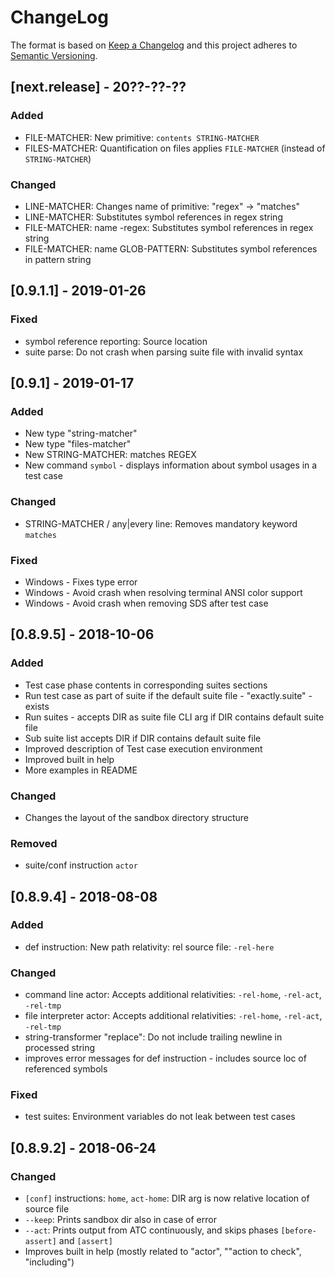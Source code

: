 # ChangeLog


The format is based on [Keep a Changelog](http://keepachangelog.com/en/1.0.0/)
and this project adheres to [Semantic Versioning](http://semver.org/spec/v2.0.0.html).

## [next.release] - 20??-??-??

### Added

 - FILE-MATCHER: New primitive: `contents STRING-MATCHER`
 - FILES-MATCHER: Quantification on files applies `FILE-MATCHER` (instead of `STRING-MATCHER`)

### Changed

 - LINE-MATCHER: Changes name of primitive: "regex" -> "matches"
 - LINE-MATCHER: Substitutes symbol references in regex string 
 - FILE-MATCHER: name -regex: Substitutes symbol references in regex string 
 - FILE-MATCHER: name GLOB-PATTERN: Substitutes symbol references in pattern string 

## [0.9.1.1] - 2019-01-26

### Fixed

 - symbol reference reporting: Source location
 - suite parse: Do not crash when parsing suite file with invalid syntax
 
## [0.9.1] - 2019-01-17

### Added

 - New type "string-matcher"
 - New type "files-matcher"
 - New STRING-MATCHER: matches REGEX
 - New command `symbol` - displays information about symbol usages in a test case

### Changed

 - STRING-MATCHER / any|every line: Removes mandatory keyword `matches`

### Fixed

 - Windows - Fixes type error
 - Windows - Avoid crash when resolving terminal ANSI color support
 - Windows - Avoid crash when removing SDS after test case
 
## [0.8.9.5] - 2018-10-06

### Added

 - Test case phase contents in corresponding suites sections
 - Run test case as part of suite if the default suite file - "exactly.suite" - exists
 - Run suites - accepts DIR as suite file CLI arg if DIR contains default suite file
 - Sub suite list accepts DIR if DIR contains default suite file
 - Improved description of Test case execution environment
 - Improved built in help
 - More examples in README
 
### Changed

 - Changes the layout of the sandbox directory structure

### Removed

 - suite/conf instruction `actor`


## [0.8.9.4] - 2018-08-08

### Added

 - def instruction: New path relativity: rel source file: `-rel-here`

### Changed

 - command line     actor: Accepts additional relativities: `-rel-home`, `-rel-act`, `-rel-tmp`
 - file interpreter actor: Accepts additional relativities: `-rel-home`, `-rel-act`, `-rel-tmp`
 - string-transformer "replace": Do not include trailing newline in processed string
 - improves error messages for def instruction - includes source loc of referenced symbols

### Fixed

 - test suites: Environment variables do not leak between test cases


## [0.8.9.2] - 2018-06-24

### Changed

 - `[conf]` instructions: `home`, `act-home`: DIR arg is now relative location of source file
 - `--keep`: Prints sandbox dir also in case of error
 - `--act`: Prints output from ATC continuously, and skips phases `[before-assert]` and `[assert]`
 - Improves built in help (mostly related to "actor", ""action to check", "including")
